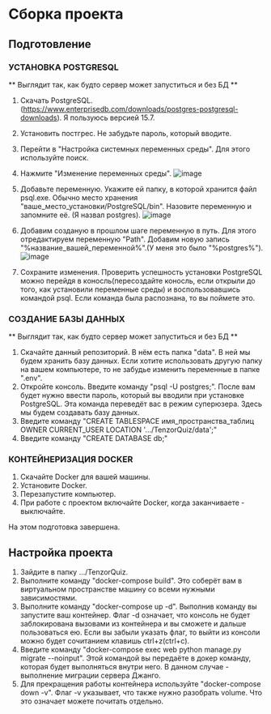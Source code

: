 # Сборка проекта
## Подготовление
### УСТАНОВКА POSTGRESQL
** Выглядит так, как будто сервер может запуститься и без БД **
1. Скачать PostgreSQL. (https://www.enterprisedb.com/downloads/postgres-postgresql-downloads). Я пользуюсь версией 15.7.
2. Установить постгрес. Не забудьте пароль, который вводите.
3. Перейти в "Настройка системных переменных среды". Для этого используйте поиск.
4. Нажмите "Изменение переменных среды".
![image](https://github.com/xPotat0/TenzorQuiz/assets/106258306/9d329ef7-59b8-4192-a176-11f5dc54bbfe)

5. Добавьте переменную. Укажите ей папку, в которой хранится файл psql.exe. Обычно место хранения "ваше_место_установки/PostgreSQL/bin". Назовите переменную и запомните её. (Я назвал postgres).
![image](https://github.com/xPotat0/TenzorQuiz/assets/106258306/2a2bcd42-fe62-4d51-a305-f2a85c7a7b81)

6. Добавим созданую в прошлом шаге переменную в путь. Для этого отредактируем переменную "Path". Добавим новую запись "%название_вашей_переменной%".(У меня это было "%postgres%").
![image](https://github.com/xPotat0/TenzorQuiz/assets/106258306/bf69d68a-a9db-4873-9b98-5e2dc7516d80)

7. Сохраните изменения. Проверить успешность установки PostgreSQL можно перейдя в коносль(пересоздайте коносль, если открыли до того, как установили переменные среды) и воспользовавшись командой psql. Если команда была распознана, то вы поймете это.
### СОЗДАНИЕ БАЗЫ ДАННЫХ
** Выглядит так, как будто сервер может запуститься и без БД **
1. Скачайте данный репозиторий. В нём есть папка "data". В ней мы будем хранить базу данных. Если хотите использовать другую папку на вашем компьютере, то не забудье изменить переменные в папке ".env".
2. Откройте консоль. Введите команду "psql -U postgres;". После вам будет нужно ввести пароль, который вы вводили при установке PostgreSQL. Эта команда переведёт вас в режим суперюзера. Здесь мы будем создавать базу данных.
3. Введите команду "CREATE TABLESPACE имя_пространства_таблиц OWNER CURRENT_USER LOCATION '.../TenzorQuiz/data';"
4. Введите команду "CREATE DATABASE db;"

### КОНТЕЙНЕРИЗАЦИЯ DOCKER
1. Скачайте Docker для вашей машины.
2. Установите Docker.
3. Перезапустите компьютер.
4. При работе с проектом включайте Docker, когда заканчиваете - выключайте.

На этом подготовка завершена.

## Настройка проекта
1. Зайдите в папку .../TenzorQuiz.
2. Выполните команду "docker-compose build". Это соберёт вам в виртуальном пространстве машину со всеми нужными зависимостями.
3. Выполните команду "docker-compose up -d". Выполнив команду вы запустите ваш контейнер. Флаг -d означает, что консоль не будет заблокирована вызовами из контейнера и вы сможете и дальше пользоваться ею. Если вы забыли указать флаг, то выйти из консоли можно будет сочитанием клавишь ctrl+z(ctrl+c).
4. Введите команду "docker-compose exec web python manage.py migrate --noinput". Этой командой вы передаёте в докер команду, которая будет выполняться внутри него. В данном случае - выполнение миграции сервера Джанго.
5. Для прекращения работы контейнера используйте "docker-compose down -v". Флаг -v указывает, что также нужно разобрать volume. Что это означает можете почитать отдельно.
